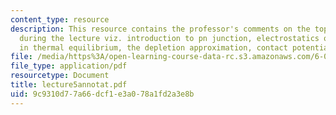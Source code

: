 ```yaml
---
content_type: resource
description: This resource contains the professor's comments on the topics covered
  during the lecture viz. introduction to pn junction, electrostatics of pn junction
  in thermal equilibrium, the depletion approximation, contact potentials.
file: /media/https%3A/open-learning-course-data-rc.s3.amazonaws.com/6-012-microelectronic-devices-and-circuits-fall-2005/9c9310d77a66dcf1e3a078a1fd2a3e8b_lecture5annotat.pdf
file_type: application/pdf
resourcetype: Document
title: lecture5annotat.pdf
uid: 9c9310d7-7a66-dcf1-e3a0-78a1fd2a3e8b
---
```

